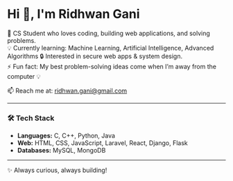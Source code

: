 # Hi 👋, I'm Ridhwan Gani

🚀 CS Student who loves coding, building web applications, and solving problems.  
💡 Currently learning: Machine Learning, Artificial Intelligence, Advanced Algorithms 
🔒 Interested in secure web apps & system design.  
⚡ Fun fact: My best problem-solving ideas come when I’m away from the computer 💡

📫 Reach me at: ridhwan.gani@gmail.com  

---

### 🛠 Tech Stack  
- **Languages:** C, C++, Python, Java  
- **Web:** HTML, CSS, JavaScript, Laravel, React, Django, Flask  
- **Databases:** MySQL, MongoDB  

---
✨ Always curious, always building!
